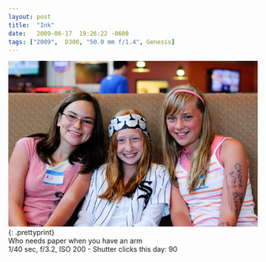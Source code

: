 ```yaml
---
layout: post
title:  "Ink"
date:   2009-06-17  19:26:22 -0600
tags: ["2009",  D300, "50.0 mm f/1.4", Genesis]
---
```

![:title](/images/2009/2009_0617_DSC6768.jpg)
{: .prettyprint}  
Who needs paper when you have an arm  
1/40 sec, f/3.2, ISO 200 - Shutter clicks this day: 90